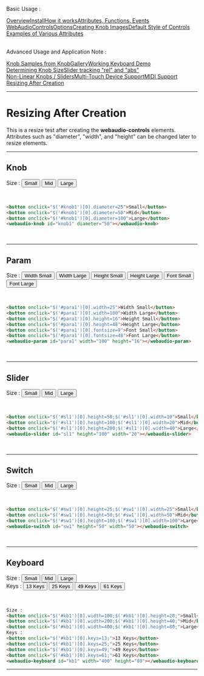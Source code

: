 <link rel="stylesheet" href="./docstyle.css">

<script>
  WebAudioControlsOptions={

  };
</script>

<script src="./webaudio-controls.js"></script>

Basic Usage :
<div style="display:flex;width:100%;flex-wrap:wrap">
<div class="item"><a href="./index.html">Overview</a></div>
<div class="item"><a href="./install.html">Install</a></div>
<div class="item"><a href="./components.html">How it works</a></div>
<div class="item"><a href="./specs.html">Attributes, Functions, Events</a></div>
<div class="item"><a href="./options.html">WebAudioControlsOptions</a></div>
<div class="item"><a href="./knobimage.html">Creating Knob Images</a></div>
<div class="item"><a href="./defstyle.html">Default Style of Controls</a></div>
<div class="item"><a href="./example.html">Examples of Various Attributes</a></div>
</div>
<br/>

Advanced Usage and Application Note :
<div style="display:flex;width:100%;flex-wrap:wrap">
<div class="item"><a href="./knobsamples.html">Knob Samples from KnobGallery</a></div>
<div class="item"><a href="./keyboard.html">Working Keyboard Demo</a></div>
<div class="item"><a href="./knobsize.html">Determining Knob Size</a></div>
<div class="item"><a href="./tracking.html">Slider tracking "rel" and "abs"</a></div>
<div class="item"><a href="./nonlinear.html">Non-Linear Knobs / Sliders</a></div>
<div class="item"><a href="./multifader.html">Multi-Touch Device Support</a></div>
<div class="item"><a href="./midisupport.html">MIDI Support</a></div>
<div class="item cur"><a href="./resizetest.html">Resizing After Creation</a></div>
</div>

---

# Resizing After Creation  

This is a resize test after creating the **webaudio-controls** elements.
Attributes such as "diameter", "width", and "height" can be changed later to resize elements.  
  

---

## Knob
Size :
<button onclick="$('#knob1')[0].diameter=25">Small</button>
<button onclick="$('#knob1')[0].diameter=50">Mid</button>
<button onclick="$('#knob1')[0].diameter=100">Large</button>  
<webaudio-knob id="knob1" diameter="50"></webaudio-knob>
  
<br/>

```html
<button onclick="$('#knob1')[0].diameter=25">Small</button>
<button onclick="$('#knob1')[0].diameter=50">Mid</button>
<button onclick="$('#knob1')[0].diameter=100">Large</button>  
<webaudio-knob id="knob1" diameter="50"></webaudio-knob>
```  
  
<br/>

---

## Param  
Size :
<button onclick="$('#para1')[0].width=25">Width Small</button>
<button onclick="$('#para1')[0].width=100">Width Large</button>
<button onclick="$('#para1')[0].height=16">Height Small</button>
<button onclick="$('#para1')[0].height=48">Height Large</button>
<button onclick="$('#para1')[0].fontsize=9">Font Small</button>
<button onclick="$('#para1')[0].fontsize=48">Font Large</button>  
<webaudio-param id="para1" width="100" height="16"></webaudio-param>  
  
<br/>

```html
<button onclick="$('#para1')[0].width=25">Width Small</button>
<button onclick="$('#para1')[0].width=100">Width Large</button>
<button onclick="$('#para1')[0].height=16">Height Small</button>
<button onclick="$('#para1')[0].height=48">Height Large</button>
<button onclick="$('#para1')[0].fontsize=9">Font Small</button>
<button onclick="$('#para1')[0].fontsize=48">Font Large</button>  
<webaudio-param id="para1" width="100" height="16"></webaudio-param>  
```
  
<br/>

---

## Slider
Size :
<button onclick="$('#sl1')[0].height=50;$('#sl1')[0].width=10">Small</button>
<button onclick="$('#sl1')[0].height=100;$('#sl1')[0].width=20">Mid</button>
<button onclick="$('#sl1')[0].height=200;$('#sl1')[0].width=40">Large</button>  
<webaudio-slider id="sl1" height="100" width="20"></webaudio-slider>  

<br/>

```html
<button onclick="$('#sl1')[0].height=50;$('#sl1')[0].width=10">Small</button>
<button onclick="$('#sl1')[0].height=100;$('#sl1')[0].width=20">Mid</button>
<button onclick="$('#sl1')[0].height=200;$('#sl1')[0].width=40">Large</button>  
<webaudio-slider id="sl1" height="100" width="20"></webaudio-slider>  
```
  
<br/>

---

## Switch
Size :
<button onclick="$('#sw1')[0].height=25;$('#sw1')[0].width=25">Small</button>
<button onclick="$('#sw1')[0].height=50;$('#sw1')[0].width=50">Mid</button>
<button onclick="$('#sw1')[0].height=100;$('#sw1')[0].width=100">Large</button>  
<webaudio-switch id="sw1" height="50" width="50"></webaudio-switch>

<br/>

```html
<button onclick="$('#sw1')[0].height=25;$('#sw1')[0].width=25">Small</button>
<button onclick="$('#sw1')[0].height=50;$('#sw1')[0].width=50">Mid</button>
<button onclick="$('#sw1')[0].height=100;$('#sw1')[0].width=100">Large</button>  
<webaudio-switch id="sw1" height="50" width="50"></webaudio-switch>
```
  
<br/>

---

## Keyboard
Size :
<button onclick="$('#kb1')[0].width=100;$('#kb1')[0].height=20;">Small</button>
<button onclick="$('#kb1')[0].width=200;$('#kb1')[0].height=40;">Mid</button>
<button onclick="$('#kb1')[0].width=400;$('#kb1')[0].height=80;">Large</button>  
Keys :
<button onclick="$('#kb1')[0].keys=13;">13 Keys</button>
<button onclick="$('#kb1')[0].keys=25;">25 Keys</button>
<button onclick="$('#kb1')[0].keys=49;">49 Keys</button>
<button onclick="$('#kb1')[0].keys=61;">61 Keys</button>  
<webaudio-keyboard id="kb1" width="400" height="80"></webaudio-keyboard>
  
<br/>

```html
Size :
<button onclick="$('#kb1')[0].width=100;$('#kb1')[0].height=20;">Small</button>
<button onclick="$('#kb1')[0].width=200;$('#kb1')[0].height=40;">Mid</button>
<button onclick="$('#kb1')[0].width=400;$('#kb1')[0].height=80;">Large</button>  
Keys :
<button onclick="$('#kb1')[0].keys=13;">13 Keys</button>
<button onclick="$('#kb1')[0].keys=25;">25 Keys</button>
<button onclick="$('#kb1')[0].keys=49;">49 Keys</button>
<button onclick="$('#kb1')[0].keys=61;">61 Keys</button>  
<webaudio-keyboard id="kb1" width="400" height="80"></webaudio-keyboard>
```  
  
---
